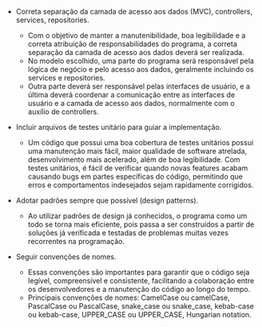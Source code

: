 - Correta separação da camada de acesso aos dados (MVC), controllers, services, repositories.
  - Com o objetivo de manter a manutenibilidade, boa legibilidade e a correta atribuição de responsabilidades do programa, a correta separação da camada de acesso aos dados deverá ser realizada.
  - No modelo escolhido, uma parte do programa será responsável pela lógica de negócio e pelo acesso aos dados, geralmente incluindo os services e repositories.
  - Outra parte deverá ser responsável pelas interfaces de usuário, e a última deverá coordenar a comunicação entre as interfaces de usuário e a camada de acesso aos dados, normalmente com o auxílio de controllers.
  
- Incluir arquivos de testes unitário para guiar a implementação.
  - Um código que possui  uma boa cobertura de testes unitários possui uma manutenção mais fácil, maior qualidade de software atrelada, desenvolvimento mais acelerado, além de boa legibilidade. Com testes unitários, é fácil de verificar quando novas features acabam causando bugs em partes específicas do código, permitindo que erros e comportamentos indesejados sejam rapidamente corrigidos.

- Adotar padrões sempre que possível (design patterns).
  - Ao utilizar padrões de design já conhecidos, o programa como um todo se torna mais eficiente, pois passa a ser construídos a partir de soluções já verificada e testadas de problemas muitas vezes recorrentes na programação.

- Seguir convenções de nomes.
  - Essas convenções são importantes para garantir que o código seja legível, compreensível e consistente, facilitando a colaboração entre os desenvolvedores e a manutenção do código ao longo do tempo.
  - Principais convenções de nomes: CamelCase ou camelCase, PascalCase ou PascalCase, snake_case ou snake_case, kebab-case ou kebab-case, UPPER_CASE ou UPPER_CASE, Hungarian notation.







